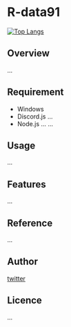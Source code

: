 # R-data91

[![Top Langs](https://github-readme-stats.vercel.app/api/top-langs/?username=R-data91)](https://github.com/anuraghazra/github-readme-stats)

## Overview
...

## Requirement

- Windows
- Discord.js ...
- Node.js ...
...

## Usage
...

## Features
...

## Reference
...

## Author

[twitter](https://twitter.com/)

## Licence
...
